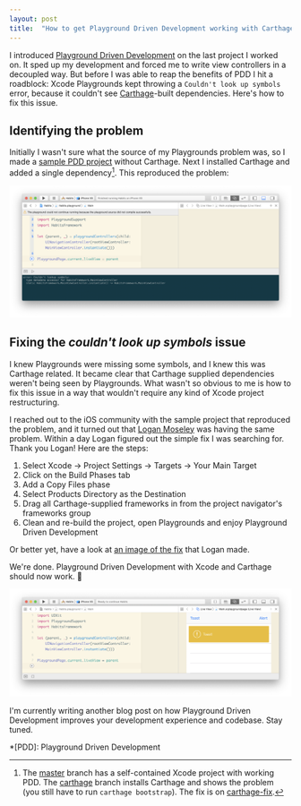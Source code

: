 ```yaml
---
layout: post
title:  "How to get Playground Driven Development working with Carthage"
---
```


I introduced [Playground Driven Development](https://www.pointfree.co/episodes/ep21-playground-driven-development) on the last project I worked on. It sped up my development and forced me to write view controllers in a decoupled way. But before I was able to reap the benefits of PDD I hit a roadblock: Xcode Playgrounds kept throwing a `Couldn't look up symbols` error, because it couldn't see [Carthage](https://www.github.com/Carthage/Carthage)-built dependencies. Here's how to fix this issue.

## Identifying the problem

Initially I wasn't sure what the source of my Playgrounds problem was, so I made a [sample PDD project](https://github.com/ksm/Habits) without Carthage. Next I installed Carthage and added a single dependency[^1]. This reproduced the problem:

![Screenshot of Xcode Playgrounds with the couldn't lookup symbols error](/assets/2019-02-09-playground-driven-development-and-carthage-001.png)

## Fixing the *couldn't look up symbols* issue

I knew Playgrounds were missing some symbols, and I knew this was Carthage related. It became clear that Carthage supplied dependencies weren't being seen by Playgrounds. What wasn't so obvious to me is how to fix this issue in a way that wouldn't require any kind of Xcode project restructuring.

I reached out to the iOS community with the sample project that reproduced the problem, and it turned out that [Logan Moseley](https://github.com/loganmoseley) was having the same problem. Within a day Logan figured out the simple fix I was searching for. Thank you Logan! Here are the steps:

1. Select Xcode → Project Settings → Targets → Your Main Target
2. Click on the Build Phases tab
3. Add a Copy Files phase
4. Select Products Directory as the Destination
5. Drag all Carthage-supplied frameworks in from the project navigator's frameworks group
6. Clean and re-build the project, open Playgrounds and enjoy Playground Driven Development

Or better yet, have a look at [an image of the fix](/assets/2019-02-09-playground-driven-development-and-carthage-logan-fix.png) that Logan made.

We're done. Playground Driven Development with Xcode and Carthage should now work. 💫

![Screenshot of Xcode Playgrounds working with Carthage after applying the fix](/assets/2019-02-09-playground-driven-development-and-carthage-002.png)

I'm currently writing another blog post on how Playground Driven Development improves your development experience and codebase. Stay tuned.

[^1]: The [master](https://github.com/ksm/Habits/tree/master) branch has a self-contained Xcode project with working PDD. The [carthage](https://github.com/ksm/Habits/tree/carthage) branch installs Carthage and shows the problem (you still have to run `carthage bootstrap`). The fix is on [carthage-fix](https://github.com/ksm/Habits/tree/carthage-fix).

*[PDD]: Playground Driven Development
